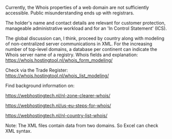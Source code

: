 Currently, the Whois properties of a web domain are not sufficiently accessible. Public misunderstanding ends up with registrars.

The holder's name and contact details are relevant for customer protection, manageable administrative workload and for an 'In Control Statement' (ICS).

The global discussion can, I think, proceed by country along with modeling of non-centralized server communications in XML.
For the increasing number of top-level domains, a database per continent can indicate the Whois server name of a registry.
Whois fields and explanation: https://whois.hostingtool.nl/whois_form_modeling/

Check via the Trade Register: https://whois.hostingtool.nl/whois_list_modeling/

Find background information on:

https://webhostingtech.nl/nl-zone-clearer-whois/

https://webhostingtech.nl/us-eu-steps-for-whois/

https://webhostingtech.nl/nl-country-list-whois/

Note: The XML files contain data from two domains. So Excel can check XML syntax.
